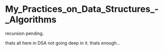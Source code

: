 # My_Practices_on_Data_Structures_-_Algorithms

recursion pending.
 
thats all here in DSA not going deep in it. thats enough...
      
